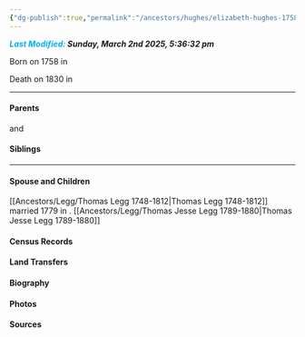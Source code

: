 ```yaml
---
{"dg-publish":true,"permalink":"/ancestors/hughes/elizabeth-hughes-1758-1830/","tags":["Elizabeth-Hughes"]}
---
```


***<font color="#00b0f0">Last Modified:</font> Sunday, March 2nd 2025, 5:36:32 pm***

Born on  1758 in <!-- link to place -->

Death on 1830 in <!-- link to place -->
   
---
#### Parents

<!-- Link to father --> and <!-- Link to mother-->
#### Siblings
<!-- Link to sibling -->

---
#### Spouse and Children
[[Ancestors/Legg/Thomas Legg 1748-1812\|Thomas Legg 1748-1812]] married 1779 in <!-- link to place -->.
[[Ancestors/Legg/Thomas Jesse Legg 1789-1880\|Thomas Jesse Legg 1789-1880]]

#### Census Records

#### Land Transfers

#### Biography

#### Photos

#### Sources

